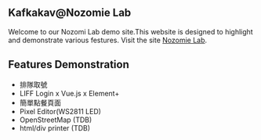 ## Kafkakav@Nozomie Lab
Welcome to our Nozomi Lab demo site.This website is designed to highlight and demonstrate various festures.
Visit the site [Nozomie Lab](https://kafkakav.github.io/).

## Features Demonstration
* 排隊取號
* LIFF Login x Vue.js x Element+
* 簡單點餐頁面
* Pixel Editor(WS2811 LED)
* OpenStreetMap (TDB)
* html/div printer (TDB)
